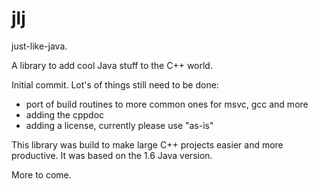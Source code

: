 jlj
===

just-like-java. 

A library to add cool Java stuff to the C++ world.


Initial commit. Lot's of things still need to be done:

- port of build routines to more common ones for msvc, gcc and more
- adding the cppdoc
- adding a license, currently please use "as-is"

This library was build to make large C++ projects easier and more productive. It was based on the 1.6 Java version.

More to come.
